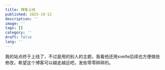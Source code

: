 ```yaml
---
title: 博客上线
published: 2025-10-12
description: ''
image: ''
tags: []
category: ''
draft: false 
lang: ''
---
```


我的站点终于上线了，不过是用的别人的主题，我看他还用svelte后续也方便做些修改，希望这个博客可以越走越远吧，发些零零碎碎的。